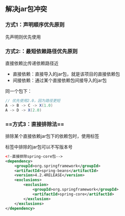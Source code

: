 ## 解决jar包冲突

### 方式1：声明顺序优先原则

先声明则优先使用

### 方式2:：最短依赖路径优先原则

直接依赖比传递依赖路径近

- 直接依赖：直接导入的jar包，就是该项目的直接依赖包
- 间接依赖：通过某个直接依赖包间接导入的jar包

同一个包下：

```java
// 优先使用2.0，因为路径更短
A -> B -> C -> X(1.0)
A -> D -> X(2.0)
```

### ==方式3：直接排除法==

排除某个直接依赖jar包下的依赖包时，使用<exclusions>标签

<exclusion>标签中排除的jar包可以不写版本号

```xml
<!-直接排除spring-core包-->
<dependency>
	<groupId>org.springframework</groupId>
    <artifactId>spring-beans</artifactId>
    <version>4.2.4RELEASE</version>
    <exclusions>
    	<exclusion>
        	<groupId>org.springframework</groupId>
    		<artifactId>spring-core</artifactId>
        </exclusion>
    </exclusions>
</dependency>
```

